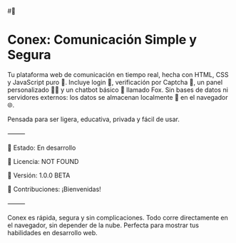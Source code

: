 #🤖
# Conex: Comunicación Simple y Segura

Tu plataforma web de comunicación en tiempo real, hecha con HTML, CSS y JavaScript puro 🚀.
Incluye login 🔐, verificación por Captcha 🤖, un panel personalizado 🧑‍💻 y un chatbot básico 💬 llamado Fox.
Sin bases de datos ni servidores externos: los datos se almacenan localmente 💾 en el navegador 🌐.

Pensada para ser ligera, educativa, privada y fácil de usar.

⸻

🧪 Estado: En desarrollo

📄 Licencia: NOT FOUND

🔖 Versión: 1.0.0 BETA

🙌 Contribuciones: ¡Bienvenidas!

⸻

Conex es rápida, segura y sin complicaciones. Todo corre directamente en el navegador, sin depender de la nube. Perfecta para mostrar tus habilidades en desarrollo web.
